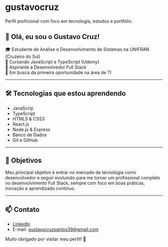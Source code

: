 # gustavocruz
Perfil proficional com foco em tecnologia, estudos e portfólio.
## 👋 Olá, eu sou o Gustavo Cruz!

🎓 Estudante de Análise e Desenvolvimento de Sistemas na UNIFRAN (Cruzeiro do Sul)  
📘 Cursando JavaScript e TypeScript (Udemy)  
🌱 Aspirante a Desenvolvedor Full Stack  
🚀 Em busca da primeira oportunidade na área de TI  

---

## 🛠️ Tecnologias que estou aprendendo

- JavaScrip  
- TypeScript
- HTML5 & CSS3
- React.js
- Node.js & Express
- Banco de Dados
- Git e GitHub  

---

## 🎯 Objetivos

Meu principal objetivo é entrar no mercado de tecnologia como desenvolvedor e seguir evoluindo para me tornar um profissional completo no desenvolvimento Full Stack, sempre com foco em boas práticas, inovação e aprendizado contínuo.

---

## 📫 Contato

- [LinkedIn](https://www.linkedin.com/in/gustavo-cruz-4a467b377/)  
- E-mail: gustavocruzsantos39@gmail.com 

Muito obrigado por visitar meu perfil! 🚀
